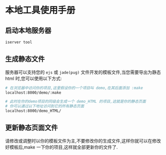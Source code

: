 # 本地工具使用手册

## 启动本地服务器

```sh
iserver tool
```

## 生成静态文件

服务器可以支持您的 `ejs` 或 `jade(pug)` 文件开发的模板文件,当您需要导出为静态html 时,您可以使用以下方式:

```sh
# 在浏览器中访问你的项目,这里假设你的一个项目叫 demo,在其后面添加 :make
localhost:8000/demo/:make

# 此时在你的demo项目的同级会生成一个 demo_HTML 的项目,这就是你的静态页面
# 你可以通过以下地址访问到它的所有静态页面
localhost:8000/demo_HTML/
```

## 更新静态页面文件

请修改或调整时以你的模板文件为主,不要修改你的生成文件,这样你就可以在修改好模板后,make 一下你的项目,这样就全部更新你的文件了.
